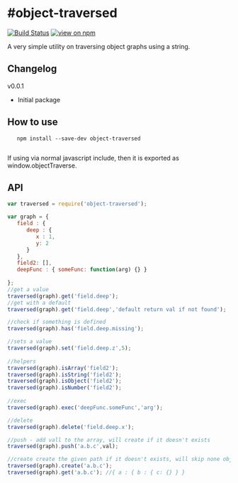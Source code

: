 #object-traversed
==============
[![Build Status](https://travis-ci.org/chantouch/object-traversed.svg?branch=main)](https://travis-ci.org/chantouch/object-traversed)
[![view on npm](http://img.shields.io/npm/v/object-traversed.svg)](https://www.npmjs.org/package/object-traversed)

A very simple utility on traversing object graphs using a string.

## Changelog
v0.0.1
* Initial package

## How to use

```
   npm install --save-dev object-traversed
   
```

If using via normal javascript include, then it is exported as window.objectTraverse.

## API

```javascript
var traversed = require('object-traversed');

var graph = {  
   field : {
      deep : {
         x : 1,
         y: 2
      }
   },
   field2: [],
   deepFunc : { someFunc: function(arg) {} }
   
};
//get a value
traversed(graph).get('field.deep');
//get with a default
traversed(graph).get('field.deep','default return val if not found'); 

//check if something is defined
traversed(graph).has('field.deep.missing');

//sets a value
traversed(graph).set('field.deep.z',5);
   
//helpers
traversed(graph).isArray('field2');
traversed(graph).isString('field2');
traversed(graph).isObject('field2');
traversed(graph).isNumber('field2');
          
//exec
traversed(graph).exec('deepFunc.someFunc','arg');         

//delete
traversed(graph).delete('field.deep.x');

//push - add vall to the array, will create if it doesn't exists
traversed(graph).push('a.b.c',val);

//create create the given path if it doesn't exists, will skip none object types
traversed(graph).create('a.b.c');
traversed(graph).get('a.b.c'); //{ a : { b : { c: {} } }
```


